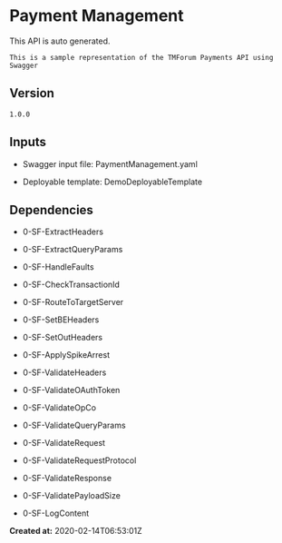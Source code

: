 # Payment Management

This API is auto generated.

```
This is a sample representation of the TMForum Payments API using Swagger
```

## Version

```
1.0.0
```

## Inputs

- Swagger input file: PaymentManagement.yaml

- Deployable template: DemoDeployableTemplate

## Dependencies

<!-- dependecies input start -->
- 0-SF-ExtractHeaders

- 0-SF-ExtractQueryParams

- 0-SF-HandleFaults

- 0-SF-CheckTransactionId

- 0-SF-RouteToTargetServer

- 0-SF-SetBEHeaders

- 0-SF-SetOutHeaders

- 0-SF-ApplySpikeArrest

- 0-SF-ValidateHeaders

- 0-SF-ValidateOAuthToken

- 0-SF-ValidateOpCo

- 0-SF-ValidateQueryParams

- 0-SF-ValidateRequest

- 0-SF-ValidateRequestProtocol

- 0-SF-ValidateResponse

- 0-SF-ValidatePayloadSize

- 0-SF-LogContent

<!-- dependecies input end --><!-- dependecies input end -->

**Created at:** 2020-02-14T06:53:01Z

<!-- update start --><!-- update end -->


